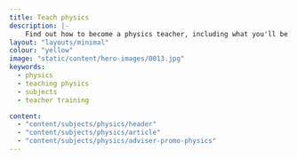 ```yaml
---
title: Teach physics
description: |-
    Find out how to become a physics teacher, including what you'll be teaching and what funding is available to help you train.
layout: "layouts/minimal"
colour: "yellow"
image: "static/content/hero-images/0013.jpg"
keywords:
  - physics
  - teaching physics
  - subjects
  - teacher training

content:
  - "content/subjects/physics/header"
  - "content/subjects/physics/article"
  - "content/subjects/physics/adviser-promo-physics"
---
```

